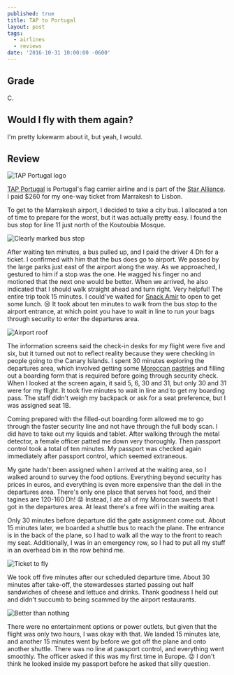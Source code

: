 ```yaml
---
published: true
title: TAP to Portugal
layout: post
tags:
  - airlines
  - reviews
date: '2016-10-31 10:00:00 -0600'
---
```

## Grade

C.

## Would I fly with them again?

I'm pretty lukewarm about it, but yeah, I would.

<!--more-->

## Review

![TAP Portugal logo]({{site.baseurl}}/images/2016/10/31-tap-to-portugal/tap-logo.png)

[TAP Portugal](http://www.flytap.com) is Portugal's flag carrier airline and is part of the [Star Alliance](http://www.staralliance.com/en/member-airlines). I paid $260 for my one-way ticket from Marrakesh to Lisbon.

To get to the Marrakesh airport, I decided to take a city bus. I allocated a ton of time to prepare for the worst, but it was actually pretty easy. I found the bus stop for line 11 just north of the Koutoubia Mosque.

![Clearly marked bus stop]({{site.baseurl}}/images/2016/10/31-tap-to-portugal/bus-stop.jpg)

After waiting ten minutes, a bus pulled up, and I paid the driver 4 Dh for a ticket. I confirmed with him that the bus does go to airport. We passed by the large parks just east of the airport along the way. As we approached, I gestured to him if a stop was the one. He wagged his finger no and motioned that the next one would be better. When we arrived, he also indicated that I should walk straight ahead and turn right. Very helpful! The entire trip took 15 minutes. I could've waited for [Snack Amir](/tasting-on-marrakesh#snack-amir) to open to get some lunch. :cry: It took about ten minutes to walk from the bus stop to the airport entrance, at which point you have to wait in line to run your bags through security to enter the departures area.

![Airport roof]({{site.baseurl}}/images/2016/10/31-tap-to-portugal/airport.jpg)

The information screens said the check-in desks for my flight were five and six, but it turned out not to reflect reality because they were checking in people going to the Canary Islands. I spent 30 minutes exploring the departures area, which involved getting some [Moroccan pastries](/tasting-on-marrakesh#patisserie-marocaine) and filling out a boarding form that is required before going through security check. When I looked at the screen again, it said 5, 6, 30 and 31, but only 30 and 31 were for my flight. It took five minutes to wait in line and to get my boarding pass. The staff didn't weigh my backpack or ask for a seat preference, but I was assigned seat 1B.

Coming prepared with the filled-out boarding form allowed me to go through the faster security line and not have through the full body scan. I did have to take out my liquids and tablet. After walking through the metal detector, a female officer patted me down very thoroughly. Then passport control took a total of ten minutes. My passport was checked again immediately after passport control, which seemed extraneous.

My gate hadn't been assigned when I arrived at the waiting area, so I walked around to survey the food options. Everything beyond security has prices in euros, and everything is even more expensive than the deli in the departures area. There's only one place that serves hot food, and their tagines are 120-160 Dh! :rage: Instead, I ate all of my Moroccan sweets that I got in the departures area. At least there's a free wifi in the waiting area.

Only 30 minutes before departure did the gate assignment come out. About 15 minutes later, we boarded a shuttle bus to reach the plane. The entrance is in the back of the plane, so I had to walk all the way to the front to reach my seat. Additionally, I was in an emergency row, so I had to put all my stuff in an overhead bin in the row behind me.

![Ticket to fly]({{site.baseurl}}/images/2016/10/31-tap-to-portugal/ticket.jpg)

We took off five minutes after our scheduled departure time. About 30 minutes after take-off, the stewardesses started passing out half sandwiches of cheese and lettuce and drinks. Thank goodness I held out and didn't succumb to being scammed by the airport restaurants.

![Better than nothing]({{site.baseurl}}/images/2016/10/31-tap-to-portugal/sandwich.jpg)

There were no entertainment options or power outlets, but given that the flight was only two hours, I was okay with that. We landed 15 minutes late, and another 15 minutes went by before we got off the plane and onto another shuttle. There was no line at passport control, and everything went smoothly. The officer asked if this was my first time in Europe. :stuck_out_tongue_closed_eyes: I don't think he looked inside my passport before he asked that silly question.
